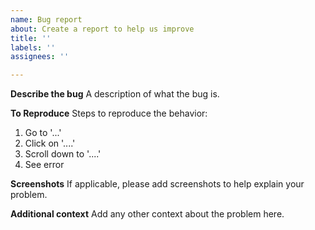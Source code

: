```yaml
---
name: Bug report
about: Create a report to help us improve
title: ''
labels: ''
assignees: ''

---
```


**Describe the bug**
A description of what the bug is.

**To Reproduce**
Steps to reproduce the behavior:
1. Go to '...'
2. Click on '....'
3. Scroll down to '....'
4. See error

**Screenshots**
If applicable, please add screenshots to help explain your problem.

**Additional context**
Add any other context about the problem here.
